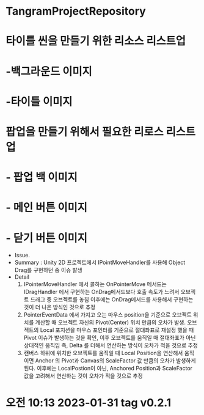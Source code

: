 # TangramProjectRepository

# 타이틀 씬을 만들기 위한 리소스 리스트업

# -백그라운드 이미지

# -타이틀 이미지

# 팝업을 만들기 위해서 필요한 리로스 리스트업

# - 팝업 백 이미지

# - 메인 버튼 이미지

# - 닫기 버튼 이미지

- Issue.
- Summary : Unity 2D 프로젝트에서 IPointMoveHandler를 사용해 Object Drag를 구현하던 중 이슈 발생
- Detail
  1.  IPointerMoveHandler 에서 콜하는 OnPointerMove 메서드는 IDragHandler 에서 구현하는 OnDrag메서드보다 호출 속도가 느려서 오브젝트 드래그 중 오브젝트를 놓침
      이후에는 OnDrag메서드를 사용해서 구현하는 것이 더 나은 방식인 것으로 추정
  2.  PointerEventData 에서 가지고 오는 마우스 position을 기준으로 오브젝트 위치를 계산할 때 오브젝트 자신의 Pivot(Center) 위치 만큼의 오차가 발생.
      오브젝트의 Local 포지션을 마우스 포인터를 기준으로 절대좌표로 재설정 했을 때 Pivot 이슈가 발생하는 것을 확인, 이후 오브젝트를 움직일 때 절대좌표가 아닌 상대적인 움직임
      즉, Delta 를 더해서 연산하는 방식이 오차가 적을 것으로 추정
  3.  캔버스 하위에 위치한 오브젝트를 움직일 때 Local Position을 연산해서 움직이면 Anchor 의 Pivot과 Canvas의 ScaleFactor 값 만큼의 오차가 발생하게 된다.
      이후에는 LocalPostion이 아닌, Anchored Position과 ScaleFactor 값을 고려해서 연산하는 것이 오차가 적을 것으로 추정

# 오전 10:13 2023-01-31 tag v0.2.1
